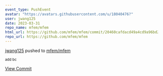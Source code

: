 ```yaml
---
event_type: PushEvent
avatar: "https://avatars.githubusercontent.com/u/18040476?"
user: jwang125
date: 2023-03-31
repo_name: mfem/mfem
html_url: https://github.com/mfem/mfem/commit/20460cafdacd49a4cd9a96bd2690b5fcd169fdf2
repo_url: https://github.com/mfem/mfem
---
```


<a href='https://github.com/jwang125' target='_blank'>jwang125</a> pushed to <a href='https://github.com/mfem/mfem' target='_blank'>mfem/mfem</a>

<small>add bc</small>

<a href='https://github.com/mfem/mfem/commit/20460cafdacd49a4cd9a96bd2690b5fcd169fdf2' target='_blank'>View Commit</a>